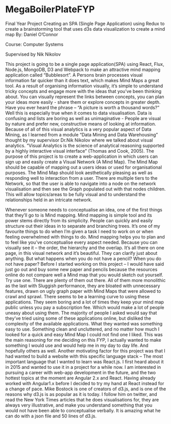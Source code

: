 # MegaBoilerPlateFYP
 
Final Year Project
Creating an SPA (Single Page Application) using Redux to create a brainstorming tool that uses d3s data visualization to create a mind map
By: Daniel O’Connor

Course: Computer Systems

Supervised by Nik Nikolov

This project is going to be a single page application(SPA) using React, Flux, Node.js, MongoDB, D3 and Webpack to make an attractive mind mapping application called “Bubblesort”.
A Persons brain processes visual information far quicker than it does text, which makes Mind Maps a great tool. As a result of organising information visually, it’s simple to understand tricky concepts and engage more with the ideas that you’ve been thinking about. You can visually represent the links between concepts, you can plan your ideas more easily - share them or explore concepts in greater depth. 
Have you ever heard the phrase – “A picture is worth a thousand words?” Well this is especially true when it comes to data visualisation. Data is confusing and lists are boring as well as unimaginative - People are visual by nature and prefer new, constructive means of looking at information. Because of all of this visual analytics is a very popular aspect of Data Mining, as I learned from a module “Data Mining and Data Warehousing” thought by my supervisor Dr.Nik Nikolov where we talked about visual analytics. “Visual Analytics is the science of analytical reasoning supported by a highly interactive visual interface” (Thomas and Cook, 2005).
The purpose of this project is to create a web-application in which users can sign up and easily create a Visual Network (A Mind Map). The Mind Map should be capable of mapping out a users ideas or used for organisational purposes. The Mind Map should look aesthetically pleasing as well as responding well to interaction from a user. There are multiple tiers to the Network, so that the user is able to navigate into a node on the network visualisation and then see the Graph populated out with that nodes children. This will allow topics/areas to be fully visual and to understand the relationships held in an intricate network.


Whenever someone needs to conceptualise an idea, one of the first things that they’ll go to is Mind mapping. Mind mapping is simple tool and its power stems directly from its simplicity. People can quickly and easily structure out their ideas in to separate and branching trees. It’s one of my favourite things to do when I’m given a task I need to work on or when feeling overwhelmed with things to do. Mind mapping helps you to plan and to feel like you’ve conceptualise every aspect needed. Because you can visually see it – the order, the hierarchy and the overlap. It’s all there on one page, in this visual network and it’s beautiful. They can clarify just about anything.
But what happens when you do not have a pencil? When you do not have paper? Before I started working on this project – I would have said just go out and buy some new paper and pencils because the resources online do not compare well a Mind map that you would sketch out yourself. Try use one. There are plenty of them out there. All of them more monolithic as the last with Sluggish performance, they are bloated with unnecessary features, drawn on ugly graph paper with Mind Maps that were allowed to crawl and sprawl.
There seems to be a learning curve to using these applications. They seem boring and a lot of times they keep your mind map public unless you pay a subscription fee. Which would make a lot of people uneasy about using them. The majority of people I asked would say that they’ve tried using some of these applications online, but disliked the complexity of the available applications. What they wanted was something easy to use. Something clean and uncluttered, and no matter how much I looked for a quick and easy Mind Map I could not find one I liked. This was the main reasoning for me deciding on this FYP, I actually wanted to make something I would use and would help me in my day to day life. And hopefully others as well.
Another motivating factor for this project was that I had wanted to build a website with this specific language stack – The most important language that I wanted to learn was React.js. I first heard about it in 2015 and wanted to use it in a project for a while now. I am interested in pursuing a career with web-app development in the future, and the two hottest topics at the moment are Angular 2.x and React. Having already worked with Angular1.x before I decided to try my hand at React instead for a change of pace.
Mike Bostock is one of creators of d3.js, and is one of the reasons why d3.js is as popular as it is today. I follow him on twitter, and read the New York Times articles that he does visualisations for, they are always very illustrative, and make you understand something that you would not have been able to conceptualise verbally. It is amazing what he can do with a json file and 50 lines of d3.js.
